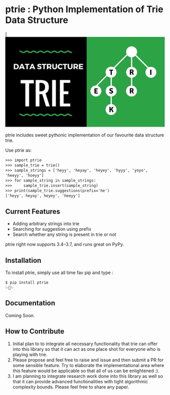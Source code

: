 ptrie : Python Implementation of Trie Data Structure
==========================

[![image](https://github.com/pranavgupta1234/ptrie/blob/master/img/trie.jpg)

ptrie includes sweet pythonic implementation of our favourite data structure trie.

Use ptrie as:

``` {.sourceCode .python}
>>> import ptrie
>>> sample_trie = trie()
>>> sample_strings = ['heyy', 'heyay', 'heyey', 'hyyy', 'yoyo', 'heeyy', 'hoeyy']
>>> for sample_string in sample_strings:
>>>     sample_trie.insert(sample_string)
>>> print(sample_trie.suggestions(prefix='he')
['heyy', heyay', heyey', 'heeyy']

```


Current Features
---------------

- Adding arbitrary strings into trie
- Searching for suggestion using prefix
- Search whether any string is present in trie or not

ptrie right now supports 3.4–3.7, and runs great on PyPy.

Installation
------------

To install ptrie, simply use all time fav pip and type :

``` {.sourceCode .bash}
$ pip install ptrie
✨🍰✨
```

Documentation
-------------
Coming Soon.


How to Contribute
-----------------

1.  Initial plan to to integrate all necessary functionality that trie can offer into this library so that it can act as 
    one place shot for everyone who is playing with trie.
2.  Please propose and feel free to raise and issue and then submit a PR for some sensible feature. Try to elaborate the
    implementational area where this feature would be applicable so that all of us can be enlightened :).
3.  I am planning to integrate research work done into this library as well so that it can provide advanced functionalities
    with tight algorithmic complexity bounds. Please feel free to share any paper.